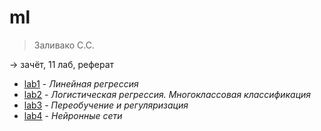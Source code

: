 # ml

> Заливако С.С.

-> зачёт, 11 лаб, реферат

- [lab1](/ml/lab1) - _Линейная регрессия_
- [lab2](/ml/lab2) - _Логистическая регрессия. Многоклассовая классификация_
- [lab3](/ml/lab3) - _Переобучение и регуляризация_
- [lab4](/ml/lab4) - _Нейронные сети_

